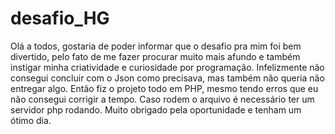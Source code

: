 # desafio_HG
Olá a todos, gostaria de poder informar que o desafio pra mim foi bem divertido,
pelo fato de me fazer procurar muito mais afundo e também instigar minha criatividade e curiosidade por programação.
Infelizmente não consegui concluir com o Json como precisava, mas também não queria não entregar algo.
Então fiz o projeto todo em PHP, mesmo tendo erros que eu não consegui corrigir a tempo.
Caso rodem o arquivo é necessário ter um servidor php rodando.
Muito obrigado pela oportunidade e tenham um ótimo dia.
